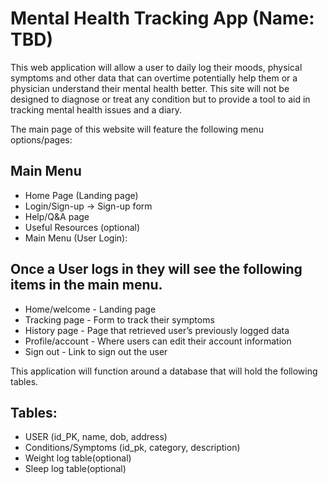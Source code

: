 # Mental Health Tracking App (Name: TBD)

This web application will allow a user to daily log their moods, physical symptoms and other data that can overtime potentially help them or a physician understand their mental health better. This site will not be designed to diagnose or treat any condition but to provide a tool to aid in tracking mental health issues and a diary.

The main page of this website will feature the following menu options/pages:

## Main Menu

- Home Page (Landing page)
- Login/Sign-up -> Sign-up form
- Help/Q&A page
- Useful Resources (optional)
- Main Menu (User Login):

## Once a User logs in they will see the following items in the main menu.

- Home/welcome - Landing page
- Tracking page - Form to track their symptoms
- History page - Page that retrieved user’s previously logged data
- Profile/account - Where users can edit their account information
- Sign out - Link to sign out the user

This application will function around a database that will hold the following tables.

## Tables:

- USER (id_PK, name, dob, address)
- Conditions/Symptoms (id_pk, category, description)
- Weight log table(optional)
- Sleep log table(optional)
